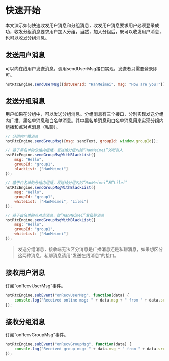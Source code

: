 # 快速开始

本文演示如何快速收发用户消息和分组消息，收发用户消息要求用户必须登录成功，收发分组消息要求用户加入分组，当然，加入分组后，既可以收发用户消息，也可以收发分组消息。

## 发送用户消息

可以向在线用户发送消息，调用sendUserMsg接口实现，发送者只需要登录即可。

```js
hstRtcEngine.sendUserMsg({dstUserId: "HanMeimei", msg: "How are you!"});
```

## 发送分组消息

用户如果在分组中，可以发送分组消息。分组消息有三个接口，分别实现发送分组内广播、黑名单消息和白名单消息。其中黑名单消息和白名单消息用来实现分组内组播和点对点消息（私聊）。

```js
// 分组内广播消息
hstRtcEngine.sendGroupMsg({msg: sendText, groupId: window.groupId});

// 基于黑名单的分组内组播，发送给分组内除“HanMeimei”外所有人
hstRtcEngine.sendGroupMsgWithBlackList({
    msg: "Hello",
    groupId: "group1",
    blackList: ["HanMeimei"]
});

// 基于白名单的分组内组播，发送给分组内的“HanMeimei”和“Lilei”
hstRtcEngine.sendGroupMsgWithBlackList({
    msg: "Hello",
    groupId: "group1",
    whiteList: ["HanMeimei", "Lilei"]
});

// 基于白名单的点对点消息，给“HanMeimei”发私聊消息
hstRtcEngine.sendGroupMsgWithBlackList({
    msg: "Hello",
    groupId: "group1",
    whiteList: ["HanMeimei"]
});
```

> 发送分组消息，接收端无法区分消息是广播消息还是私聊消息，如果想区分这两种消息，私聊消息请用“发送在线消息”的接口。

## 接收用户消息

订阅“onRecvUserMsg”事件。

```js
hstRtcEngine.subEvent("onRecvUserMsg", function(data) {
    console.log("Received online msg: " + data.msg + " from " + data.srcUserId );
});
```

## 接收分组消息

订阅“onRecvGroupMsg”事件。

```js
hstRtcEngine.subEvent("onRecvGroupMsg", function(data) {
    console.log("Received group msg: " + data.msg + " from " + data.srcUserId );
});
```